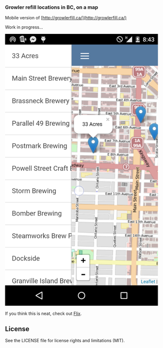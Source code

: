### Growler refill locations in BC, on a map

Mobile version of [http://growlerfill.ca/](http://growlerfill.ca/)

Work in progress...

![screenshot after one hour](https://github.com/brentvatne/growlers/blob/master/screenshot.png)

If you think this is neat, check out
[Flix](https://github.com/brentvatne/tinder-netflix).

## License
See the LICENSE file for license rights and limitations (MIT).
